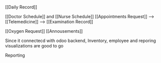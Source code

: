 [[Daily Record]]


[[Doctor Schedule]] and [[Nurse Schedule]]
[[Appointments Request]]  -->[[Telemedicine]] --> [[Examination Record]]

[[Oxygen Request]]
[[Annousements]]

Since it connectecd with odoo backend,
Inventory, employee and reporing visualizations are good to go

Reporting    